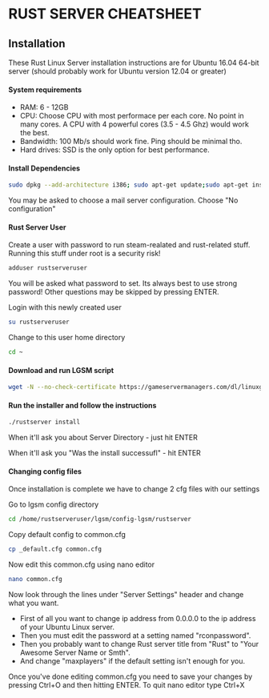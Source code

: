 # RUST SERVER CHEATSHEET

## Installation

These Rust Linux Server installation instructions are for Ubuntu 16.04 64-bit server (should probably work for Ubuntu version 12.04 or greater)

#### System requirements
* RAM: 6 - 12GB
* CPU: Choose CPU with most performace per each core. No point in many cores. A CPU with 4 powerful cores (3.5 - 4.5 Ghz) would work the best.
* Bandwidth: 100 Mb/s should work fine. Ping should be minimal tho.
* Hard drives: SSD is the only option for best performance.

#### Install Dependencies
```bash
sudo dpkg --add-architecture i386; sudo apt-get update;sudo apt-get install mailutils postfix curl wget file bzip2 gzip unzip bsdmainutils python util-linux ca-certificates binutils bc tmux lib32gcc1 libstdc++6 libstdc++6:i386 lib32z1
```
You may be asked to choose a mail server configuration. Choose "No configuration"

#### Rust Server User
Create a user with password to run steam-realated and rust-related stuff. Running this stuff under root is a security risk!
```bash
adduser rustserveruser
```
You will be asked what password to set. Its always best to use strong password! Other questions may be skipped by pressing ENTER.

Login with this newly created user
```bash
su rustserveruser
```
Change to this user home directory
```bash
cd ~
```

#### Download and run LGSM script
```bash
wget -N --no-check-certificate https://gameservermanagers.com/dl/linuxgsm.sh && chmod +x linuxgsm.sh && bash linuxgsm.sh rustserver
```

#### Run the installer and follow the instructions
```bash
./rustserver install
```
When it'll ask you about Server Directory - just hit ENTER

When it'll ask you "Was the install successufl" - hit ENTER

#### Changing config files
Once installation is complete we have to change 2 cfg files with our settings

Go to lgsm config directory
```bash
cd /home/rustserveruser/lgsm/config-lgsm/rustserver
```
Copy default config to common.cfg
```bash
cp _default.cfg common.cfg
```
Now edit this common.cfg using nano editor
```bash
nano common.cfg
```
Now look through the lines under "Server Settings" header and change what you want. 
* First of all you want to change ip address from 0.0.0.0 to the ip address of your Ubuntu Linux server. 
* Then you must edit the password at a setting named "rconpassword".
* Then you probably want to change Rust server title from "Rust" to "Your Awesome Server Name or Smth".
* And change "maxplayers" if the default setting isn't enough for you.

Once you've done editing common.cfg you need to save your changes by pressing Ctrl+O and then hitting ENTER. To quit nano editor type Ctrl+X















